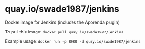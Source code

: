 quay.io/swade1987/jenkins
==================

Docker image for Jenkins (includes the Apprenda plugin)

To pull this image:
`docker pull quay.io/swade1987/jenkins`

Example usage:
`docker run -p 8080 -d quay.io/swade1987/jenkins`
